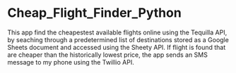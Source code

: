 # Cheap_Flight_Finder_Python


This app find the cheapestest available flights online using the Tequilla API, by seaching through a predetermined list of destinations stored as a Google Sheets document and accessed using the Sheety API.  If flight is found that are cheaper than the historically lowest price, the app sends an SMS message to my phone using the Twillio API.


